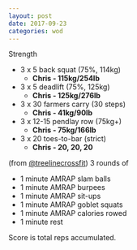 ```yaml
---
layout: post
date: 2017-09-23
categories: wod
---
```


Strength
- 3 x 5 back squat (75%, 114kg)
  - **Chris - <span>115kg/254lb</span>**
- 3 x 5 deadlift (75%, 125kg)
  - **Chris - <span>125kg/276lb</span>**
- 3 x 30 farmers carry (30 steps)
  - **Chris - <span>41kg/90lb</span>**
- 3 x 12-15 pendlay row (75kg+)
  - **Chris - <span>75kg/166lb</span>**
- 3 x 20 toes-to-bar (strict)
  - **Chris - <span>20, 20, 20</span>**

(from [@treelinecrossfit](http://www.treelinecrossfit.com)) 3 rounds of
- 1 minute AMRAP slam balls
- 1 minute AMRAP burpees
- 1 minute AMRAP sit-ups
- 1 minute AMRAP goblet squats
- 1 minute AMRAP calories rowed
- 1 minute rest

Score is total reps accumulated.
